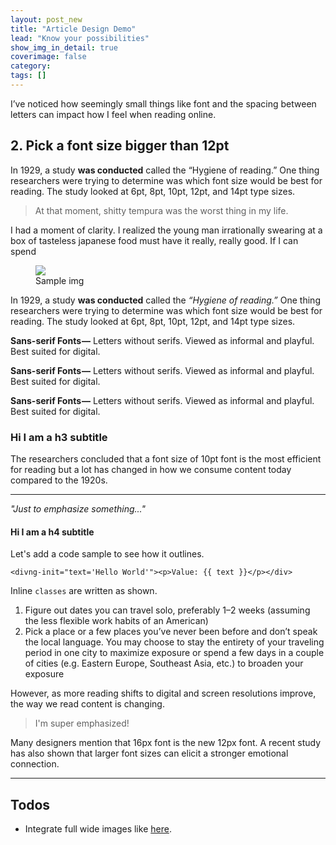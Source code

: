 ```yaml
---
layout: post_new
title: "Article Design Demo"
lead: "Know your possibilities"
show_img_in_detail: true
coverimage: false
category:
tags: []
---
```


<p class="article-intro">
    I’ve noticed how seemingly small things like font and the spacing between letters can impact how I feel when reading online.
</p>
<h2>2. Pick a font size bigger than 12pt</h2>
<p>
    In 1929, a study <strong>was conducted</strong>
    called the “Hygiene of reading.” One thing researchers were trying to determine was which font size would be best for reading. The study looked at 6pt, 8pt, 10pt, 12pt, and 14pt type sizes.
</p>
<blockquote>
    At that moment, shitty tempura was the worst thing in my life.
</blockquote>
<p>
    I had a moment of clarity. I realized the young man irrationally swearing at a box of tasteless japanese food must have it really, really good. If I can spend
</p>
<figure class="wideimage">
    <img src="https://d262ilb51hltx0.cloudfront.net/max/1067/1*0nMN9zMCyIDhnjbzRgeIlw.jpeg" >
    <figcaption>Sample img</figcaption>
</figure>
<p>
    In 1929, a study <strong>was conducted</strong>
    called the <em>“Hygiene of reading.”</em>
    One thing researchers were trying to determine was which font size would be best for reading. The study looked at 6pt, 8pt, 10pt, 12pt, and 14pt type sizes.
</p>
<p>
    <strong>Sans-serif Fonts —</strong>
    Letters without serifs. Viewed as informal and playful. Best suited for digital.
</p>
<p>
    <strong>Sans-serif Fonts —</strong>
    Letters without serifs. Viewed as informal and playful. Best suited for digital.
</p>
<p>
    <strong>Sans-serif Fonts —</strong>
    Letters without serifs. Viewed as informal and playful. Best suited for digital.
</p>

<h3>Hi I am a h3 subtitle</h3>
<p>
    The researchers concluded that a font size of 10pt font is the most efficient for reading but a lot has changed in how we consume content today compared to the 1920s.
</p>
<hr/>
<p> <em>"Just to emphasize something..."</em>
</p>

<h4>Hi I am a h4 subtitle</h4>
<p>Let's add a code sample to see how it outlines.</p>
<div class="highlight">
    <pre class="prettyprint"><code class="language-html" data-lang="html"><span class="nt"><span class="tag">&lt;div</span></span><span class="pln"></span><span class="na"><span class="atn">ng-init</span><span class="pun">=</span></span><span class="s"><span class="atv">"text='Hello World'"</span></span><span class="nt"><span class="tag">&gt;</span></span><span class="pln"></span><span class="nt"><span class="tag">&lt;p&gt;</span></span><span class="pln">Value: {{ text }}</span><span class="nt"><span class="tag">&lt;/p&gt;</span></span><span class="pln"></span><span class="nt"><span class="tag">&lt;/div&gt;</span></span>
</code></pre>
</div>
<p>
    Inline
    <code>classes</code>
    are written as shown.
</p>
<ol>
    <li>
        Figure out dates you can travel solo, preferably 1–2 weeks (assuming the less flexible work habits of an American)
    </li>
    <li>
        Pick a place or a few places you’ve never been before and don’t speak the local language. You may choose to stay the entirety of your traveling period in one city to maximize exposure or spend a few days in a couple of cities (e.g. Eastern Europe, Southeast Asia, etc.) to broaden your exposure
    </li>
</ol>
<p>
    However, as more reading shifts to digital and screen resolutions improve, the way we read content is changing.
</p>

<blockquote class="emphasized">I'm super emphasized!</blockquote>

<p>
    Many designers mention that 16px font is the new 12px font. A recent study has also shown that larger font sizes can elicit a stronger emotional connection.
</p>

---

## Todos

- Integrate full wide images like [here](https://medium.com/@wilderness/america-s-20-prettiest-national-parks-in-winter-2c2b2aea9a7b#.bwv2g2yqg).